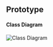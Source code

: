 ## Prototype

#### Class Diagram 
![Class Diagram](https://github.com/jayavardhanravi/DesignPatterns/blob/master/Prototype/ClassDiagram.png)